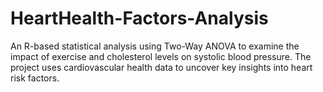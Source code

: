 # HeartHealth-Factors-Analysis
An R-based statistical analysis using Two-Way ANOVA to examine the impact of exercise and cholesterol levels on systolic blood pressure. The project uses cardiovascular health data to uncover key insights into heart risk factors.
